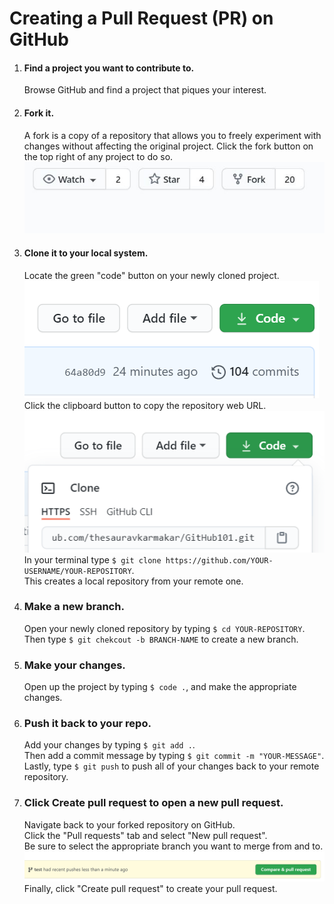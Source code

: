  #  Creating a Pull Request (PR) on GitHub




1.  #### Find a project you want to contribute to.
    Browse GitHub and find a project that piques your interest.
2. #### Fork it.
    A fork is a copy of a repository that allows you to freely experiment with changes without affecting the original project. Click the fork button on the top right of any project to do so.
    ![Fork Button](/images/fork_button.jpg)
3. #### Clone it to your local system.
    Locate the green "code" button on your newly cloned project.  
    ![Code Button](/images/code-button.png)   
    Click the clipboard button to copy the repository web URL.    
    ![Clone Button](/images/https-url-clone.png)  
    In your terminal type `$ git clone https://github.com/YOUR-USERNAME/YOUR-REPOSITORY`.  
    This creates a local repository from your remote one.
4. ### Make a new branch.
    Open your newly cloned repository by typing `$ cd YOUR-REPOSITORY`.  
    Then type `$ git chekcout -b BRANCH-NAME` to create a new branch.
5. ### Make your changes.
    Open up the project by typing `$ code .`, and make the appropriate changes.
6. ### Push it back to your repo.
    Add your changes by typing `$ git add .`.  
    Then add a commit message by typing `$ git commit -m "YOUR-MESSAGE"`.  
    Lastly, type `$ git push` to push all of your changes back to your remote repository.
7. ### Click Create pull request to open a new pull request.
    Navigate back to your forked repository on GitHub.  
    Click the "Pull requests" tab and select "New pull request".  
    Be sure to select the appropriate branch you want to merge from and to.  
    ![Create Pull Request](images/choose-base-and-compare-branches.png)
    Finally, click "Create pull request" to create your pull request.
   
 